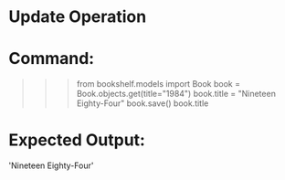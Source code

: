 # Update Operation

# Command:
>>> from bookshelf.models import Book
>>> book = Book.objects.get(title="1984")
>>> book.title = "Nineteen Eighty-Four"
>>> book.save()
>>> book.title

# Expected Output:
'Nineteen Eighty-Four'
